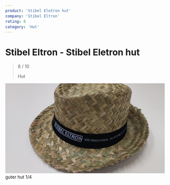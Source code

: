 ```yaml
---
product: 'Stibel Eletron hut'
company: 'Stibel Eltron'
rating: 8
category: 'Hut'
---
```


# Stibel Eltron - Stibel Eletron hut
>
> 8 / 10
>
> Hut

![Stibel Eletron hut](assets\stibel-eltron-stibel-eletron-hut-6bcfaeab-18fc-4903-9325-13e74c5a7cf0.jpg)
guter hut 1/4
